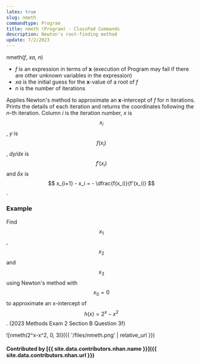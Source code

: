 ```yaml
---
latex: true
slug: nmeth
commandtype: Program
title: nmeth (Program) - ClassPad Commands
description: Newton's root-finding method
update: 7/2/2023
---
```


nmeth(*f*, *xa*, *n*)

- *f* is an expression in terms of **x** (execution of Program may fail if there are other unknown variables in the expression)
- *xa* is the initial guess for the **x**-value of a root of *f*
- *n* is the number of iterations

Applies Newton's method to approximate an **x**-intercept of *f* for *n* iterations. Prints the details of each iteration and returns the coordinates following the *n*-th iteration. Column *i* is the iteration number, *x* is $$ x_i $$, *y* is $$ f(x_i) $$, *dy/dx* is $$ f'(x_i) $$ and *δx* is $$ x_{i+1} - x_i =  - \dfrac{f(x_i)}{f'(x_i)} $$.

### Example

Find $$ x_1 $$, $$ x_2 $$ and $$ x_3 $$ using Newton's method with $$ x_0 = 0 $$ to approximate an x-intercept of $$ h(x) = 2^x - x^2 $$. (2023 Methods Exam 2 Section B Question 3f)

![nmeth(2^x-x^2, 0, 3)]({{ '/files/nmeth.png' | relative_url }})

#### Contributed by [{{ site.data.contributors.nhan.name }}]({{ site.data.contributors.nhan.url }})
